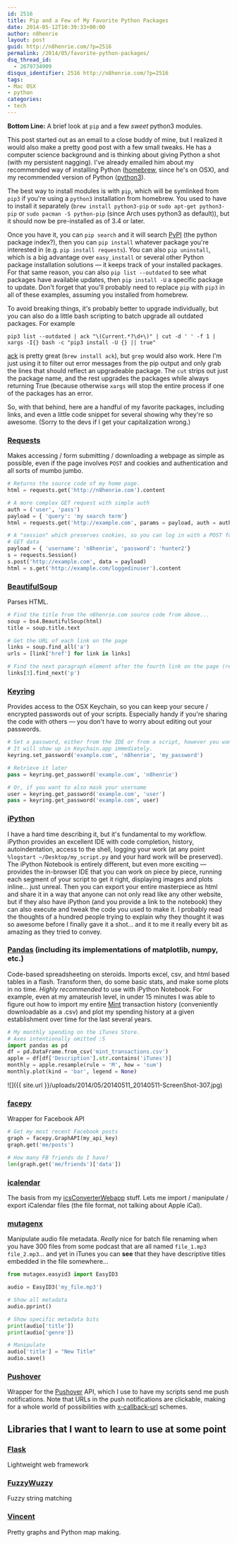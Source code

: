 ```yaml
---
id: 2516
title: Pip and a Few of My Favorite Python Packages
date: 2014-05-12T10:39:33+00:00
author: n8henrie
layout: post
guid: http://n8henrie.com/?p=2516
permalink: /2014/05/favorite-python-packages/
dsq_thread_id:
  - 2679734909
disqus_identifier: 2516 http://n8henrie.com/?p=2516
tags:
- Mac OSX
- python
categories:
- tech
---
```

**Bottom Line:** A brief look at `pip` and a few _sweet_ python3 modules.<!--more-->

This post started out as an email to a close buddy of mine, but I realized it would also make a pretty good post with a few small tweaks. He has a computer science background and is thinking about giving Python a shot (with my persistent nagging). I've already emailed him about my recommended way of installing Python (<a target="_blank" href="http://brew.sh/">homebrew</a>, since he's on OSX), and my recommended version of Python (<a target="_blank" href="https://docs.python.org/3/">python3</a>).

The best way to install modules is with `pip`, which will be symlinked from `pip3` if you're using a `python3` installation from homebrew. You used to have to install it separately (`brew install python3-pip` or `sudo apt-get python3-pip` or `sudo pacman -S python-pip` (since Arch uses python3 as default)), but it should now be pre-installed as of 3.4 or later.

Once you have it, you can `pip search` and it will search <a target="_blank" href="https://pypi.python.org/pypi">PyPI</a> (the python package index?), then you can `pip install` whatever package you're interested in (e.g. `pip install requests`). You can also `pip uninstall`, which is a big advantage over `easy_install` or several other Python package installation solutions — it keeps track of your installed packages. For that same reason, you can also `pip list --outdated` to see what packages have available updates, then `pip install -U` a specific package to update. Don't forget that you'll probably need to replace `pip` with `pip3` in all of these examples, assuming you installed from homebrew.

To avoid breaking things, it's probably better to upgrade individually, but you can also do a little bash scripting to batch upgrade all outdated packages. For example

```console
pip3 list --outdated | ack "\(Current.*?\d+\)" | cut -d ' ' -f 1 | xargs -I{} bash -c "pip3 install -U {} || true"
```

<a target="_blank" href="http://beyondgrep.com/" title="Beyond grep: ack 2.12, a source code search tool for programmers">ack</a> is pretty great (`brew install ack`), but `grep` would also work. Here I'm just using it to filter out error messages from the pip output and only grab the lines that should reflect an upgradeable package. The `cut` strips out just the package name, and the rest upgrades the packages while always returning True (because otherwise `xargs` will stop the entire process if one of the packages has an error.

So, with that behind, here are a handful of my favorite packages, including links, and even a little code snippet for several showing why they're so awesome. (Sorry to the devs if I get your capitalization wrong.)

### <a target="_blank" href="http://docs.python-requests.org/" title="Requests: HTTP for Humans — Requests 2.2.1 documentation">Requests</a>

Makes accessing / form submitting / downloading a webpage as simple as possible, even if the page involves `POST` and cookies and authentication and all sorts of mumbo jumbo.

```python
# Returns the source code of my home page.
html = requests.get('http://n8henrie.com').content
```

```python
# A more complex GET request with simple auth
auth = ('user', 'pass')
payload = { 'query': 'my search term'}
html = requests.get('http://example.com', params = payload, auth = auth).content
```

```python
# A "session" which preserves cookies, so you can log in with a POST form, then
# GET data
payload = { 'username': 'n8henrie', 'password': 'hunter2'}
s = requests.Session()
s.post('http://example.com', data = payload)
html = s.get('http://example.com/loggedinuser').content
```

### <a target="_blank" href="http://www.crummy.com/software/BeautifulSoup/" title="Beautiful Soup: We called him Tortoise because he taught us.">BeautifulSoup</a>

Parses HTML.

```python
# Find the title from the n8henrie.com source code from above...
soup = bs4.BeautifulSoup(html)
title = soup.title.text

# Get the URL of each link on the page
links = soup.find_all('a')
urls = [link['href'] for link in links]

# Find the next paragraph element after the fourth link on the page (remember it starts at zero)
links[3].find_next('p')
```

### <a target="_blank" href="https://pypi.python.org/pypi/keyring" title="keyring 3.7 : Python Package Index">Keyring</a>

Provides access to the OSX Keychain, so you can keep your secure / encrypted passwords out of your scripts. Especially handy if you're sharing the code with others — you don't have to worry about editing out your passwords.

```python
# Set a password, either from the IDE or from a script, however you want.
# It will show up in Keychain.app immediately.
keyring.set_password('example.com', 'n8henrie', 'my_password')
```

```python
# Retrieve it later
pass = keyring.get_password('example.com', 'n8henrie')
```

```python
# Or, if you want to also mask your username
user = keyring.get_password('example.com', 'user')
pass = keyring.get_password('example.com', user)
```

### <a target="_blank" href="http://ipython.org/" title="Announcements — IPython">iPython</a>

I have a hard time describing it, but it's fundamental to my workflow. iPython provides an excellent IDE with code completion, history, autoindentation, access to the shell, logging your work (at any point `%logstart ~/Desktop/my_script.py` and your hard work will be preserved). The iPython Notebook is entirely different, but even more exciting — provides the in-browser IDE that you can work on piece by piece, running each segment of your script to get it right, displaying images and plots inline... just unreal. Then you can export your entire masterpiece as html and share it in a way that anyone can not only read like any other website, but if they also have iPython (and you provide a link to the notebook) they can also execute and tweak the code you used to make it. I probably read the thoughts of a hundred people trying to explain why they thought it was so awesome before I finally gave it a shot... and it to me it really every bit as amazing as they tried to convey.

### <a target="_blank" href="http://pandas.pydata.org/" title="Python Data Analysis Library — pandas: Python Data Analysis Library">Pandas</a> (including its implementations of matplotlib, numpy, etc.)

Code-based spreadsheeting on steroids. Imports excel, csv, and html based tables in a flash. Transform then, do some basic stats, and make some plots in no time. _Highly recommended_ to use with iPython Notebook. For example, even at my amateurish level, in under 15 minutes I was able to figure out how to import my entire <a target="_blank" href="https://mint.com">Mint</a> transaction history (conveniently downloadable as a .csv) and plot my spending history at a given establishment over time for the last several years.

```python
# My monthly spending on the iTunes Store.
# Axes intentionally omitted :S
import pandas as pd
df = pd.DataFrame.from_csv('mint_transactions.csv')
apple = df[df['Description'].str.contains('iTunes')]
monthly = apple.resample(rule = 'M', how = 'sum')
monthly.plot(kind = 'bar', legend = None)
```


![]({{ site.url }}/uploads/2014/05/20140511_20140511-ScreenShot-307.jpg)

### <a target="_blank" href="https://github.com/jgorset/facepy" title="jgorset/facepy · GitHub">facepy</a>

Wrapper for Facebook API

```python
# Get my most recent Facebook posts
graph = facepy.GraphAPI(my_api_key)
graph.get('me/posts')

# How many FB friends do I have?
len(graph.get('me/friends')['data'])
```

### <a target="_blank" href="https://pypi.python.org/pypi/icalendar/3.6.2" title="icalendar 3.6.2 : Python Package Index">icalendar</a>

The basis from my <a target="_blank" href="http://icsConverterWebapp.n8henrie.com">icsConverterWebapp</a> stuff. Lets me import / manipulate / export iCalendar files (the file format, not talking about Apple iCal).

### <a target="_blank" href="https://pypi.python.org/pypi/mutagenx" title="mutagenx 1.22.1 : Python Package Index">mutagenx</a>

Manipulate audio file metadata. _Really_ nice for batch file renaming when you have 300 files from some podcast that are all named `file_1.mp3 file_2.mp3`... and yet in iTunes you can **see** that they have descriptive titles embedded in the file somewhere...

```python
from mutagex.easyid3 import EasyID3

audio = EasyID3('my_file.mp3')

# Show all metadata
audio.pprint()

# Show specific metadata bits
print(audio['title'])
print(audio['genre'])

# Manipulate
audio['title'] = "New Title"
audio.save()
```

### <a target="_blank" href="http://pythonhosted.org/python-pushover/" title="Python-pushover documentation — python-pushover">Pushover</a>

Wrapper for the <a target="_blank" href="https://pushover.net/" title="Pushover: Simple Notifications for Android, iOS, and Desktop">Pushover</a> API, which I use to have my scripts send me push notifications. Note that URLs in the push notifications are clickable, making for a whole world of possibilities with <a target="_blank" href="http://x-callback-url.com/" title="x-callback-url">x-callback-url</a> schemes.

## Libraries that I want to learn to use at some point

### <a target="_blank" href="http://flask.pocoo.org/" title="Welcome - Flask (A Python Microframework)">Flask</a>

Lightweight web framework

### <a target="_blank" href="https://github.com/seatgeek/fuzzywuzzy" title="seatgeek/fuzzywuzzy · GitHub">FuzzyWuzzy</a>

Fuzzy string matching

### <a target="_blank" href="http://vincent.readthedocs.org/" title="Vincent: A Python to Vega Translator — Vincent 0.4 documentation">Vincent</a>

Pretty graphs and Python map making.
